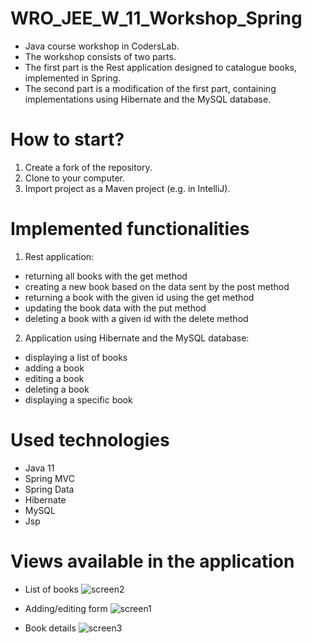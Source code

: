 # WRO_JEE_W_11_Workshop_Spring
* Java course workshop in CodersLab.
* The workshop consists of two parts. 
* The first part is the Rest application designed to catalogue books, implemented in Spring.
* The second part is a modification of the first part, containing implementations using Hibernate and the MySQL database.
# How to start?
1. Create a fork of the repository.
2. Clone to your computer.
3. Import project as a Maven project (e.g. in IntelliJ).
# Implemented functionalities
1. Rest application:
* returning all books with the get method
* creating a new book based on the data sent by the post method
* returning a book with the given id using the get method
* updating the book data with the put method
* deleting a book with a given id with the delete method
2. Application using Hibernate and the MySQL database:
* displaying a list of books
* adding a book
* editing a book
* deleting a book
* displaying a specific book
# Used technologies
* Java 11
* Spring MVC
* Spring Data
* Hibernate
* MySQL
* Jsp
# Views available in the application
* List of books
![screen2](https://user-images.githubusercontent.com/72383528/131696843-4586cf1a-c6e2-46b9-856e-97bf58f680e3.png)

* Adding/editing form
![screen1](https://user-images.githubusercontent.com/72383528/131697112-a673225d-8507-4aa1-8b84-2865c0d764ce.png)

* Book details
![screen3](https://user-images.githubusercontent.com/72383528/131697228-47d0768b-f0a7-45a8-8448-65d242f58e0a.png)

